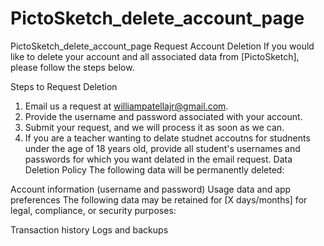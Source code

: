 # PictoSketch_delete_account_page
PictoSketch_delete_account_page
Request Account Deletion
If you would like to delete your account and all associated data from [PictoSketch], please follow the steps below.

Steps to Request Deletion
1. Email us a request at williampatellajr@gmail.com.
2. Provide the username and password associated with your account.
3. Submit your request, and we will process it as soon as we can.
4. If you are a teacher wanting to delate studnet accoutns for studnents under the age of 18 years old, provide all student's usernames and passwords for which you want delated in the email request.
Data Deletion Policy
The following data will be permanently deleted:

Account information (username and password)
Usage data and app preferences
The following data may be retained for [X days/months] for legal, compliance, or security purposes:

Transaction history
Logs and backups
